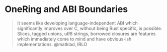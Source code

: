# OneRing and ABI Boundaries

> It seems like developing language-independent ABI which significantly improves over C, without being Rust specific, is possible. Slices, tagged unions, utf8 strings, borrowed closures are features which immediately come to mind and have obvious-ish implementations.
> @matklad, IRLO
